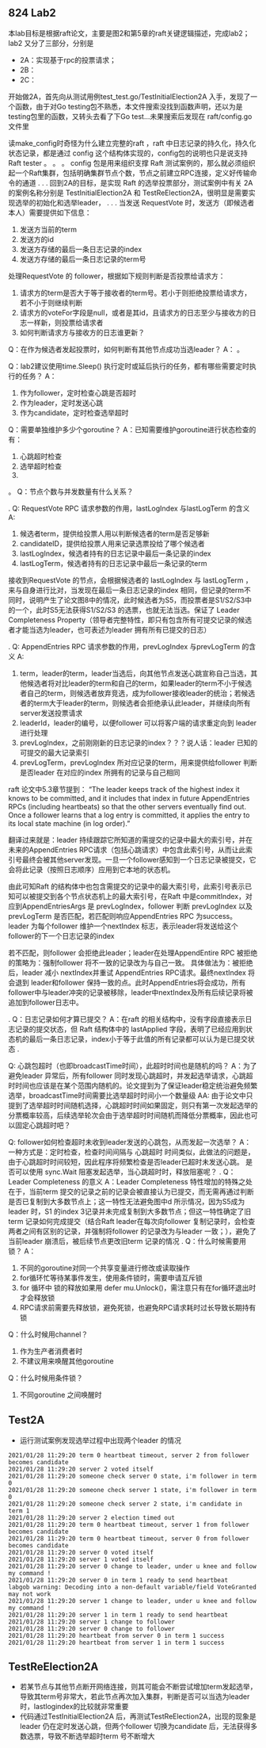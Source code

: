 ## 824 Lab2

本lab目标是根据raft论文，主要是图2和第5章的raft关键逻辑描述，完成lab2；lab2 又分了三部分，分别是
- 2A：实现基于rpc的投票请求；
- 2B：
- 2C：

开始做2A，首先向从测试用例test_test.go/TestInitialElection2A 入手，发现了一个函数，由于对Go testing包不熟悉，本文件搜索没找到函数声明，还以为是testing包里的函数，又转头去看了下Go test...未果搜索后发现在 raft/config.go文件里

读make_config时奇怪为什么建立完整的raft ，raft 中日志记录的持久化，持久化状态记录，都是通过 config 这个结构体实现的，config包的说明也只是说支持 Raft tester
。
。
。
config 包是用来组织支撑 Raft 测试案例的，那么就必须组织起一个Raft集群，包括明确集群节点个数，节点之前建立RPC连接，定义好传输命令的通道
.
.
.
回到2A的目标，是实现 Raft 的选举投票部分，测试案例中有关 2A 的案例名称分别是 TestInitialElection2A 和 TestReElection2A，很明显是需要实现选举的初始化和选举leader，
.
.
.
当发送 RequestVote 时，发送方（即候选者本人）需要提供如下信息：
1. 发送方当前的term
2. 发送方的id
3. 发送方存储的最后一条日志记录的index
4. 发送方存储的最后一条日志记录的term号

处理RequestVote 的 follower，根据如下规则判断是否投票给请求方：
1. 请求方的term是否大于等于接收者的term号。若小于则拒绝投票给请求方，若不小于则继续判断
2. 请求方的voteFor字段是null，或者是其id，且请求方的日志至少与接收方的日志一样新，则投票给请求者
3. 如何判断请求方与接收方的日志谁更新？

Q：在作为候选者发起投票时，如何判断有其他节点成功当选leader？
A：
。

Q：lab2建议使用time.Sleep() 执行定时或延后执行的任务，都有哪些需要定时执行的任务？
A：
1. 作为follower，定时检查心跳是否超时
2. 作为leader，定时发送心跳
3. 作为candidate，定时检查选举超时

Q：需要单独维护多少个goroutine？
A：已知需要维护goroutine进行状态检查的有：
1. 心跳超时检查
2. 选举超时检查
3. 
。
Q：节点个数与并发数量有什么关系？

.
Q: RequestVote RPC 请求参数的作用，lastLogIndex 与lastLogTerm 的含义
A:
1. 候选者term，提供给投票人用以判断候选者的term是否足够新
2. candidateID，提供给投票人用来记录选票投给了哪个候选者
3. lastLogIndex，候选者持有的日志记录中最后一条记录的index
4. lastLogTerm，候选者持有的日志记录中最后一条记录的term

接收到RequestVote 的节点，会根据候选者的 lastLogIndex 与 lastLogTerm ，来与自身进行比对，当发现在最后一条日志记录的index 相同，但记录的term不同时，说明产生了论文图8中的情况，此时候选者为S5，而投票者是S1/S2/S3中的一个，此时S5无法获得S1/S2/S3 的选票，也就无法当选。保证了 Leader Completeness Property（领导者完整特性，即只有包含所有可提交记录的候选者才能当选为leader，也可表述为leader 拥有所有已提交的日志）

.
Q: AppendEntries RPC 请求参数的作用，prevLogIndex 与prevLogTerm 的含义
A:
1. term，leader的term，leader当选后，向其他节点发送心跳宣称自己当选，其他候选者将对比leader的term和自己的term，如果leader的term不小于候选者自己的term，则候选者放弃竞选，成为follower接收leader的统治；若候选者的term大于leader的term，则候选者会拒绝承认此leader，并继续向所有server发送投票请求
2. leaderId，leader的编号，以便follower 可以将客户端的请求重定向到 leader进行处理
3. prevLogIndex，之前刚刚新的日志记录的index？？？说人话：leader 已知的可提交的最大记录索引
4. prevLogTerm，prevLogIndex 所对应记录的term，用来提供给follower 判断是否leader 在对应的index 所拥有的记录与自己相同

raft 论文中5.3章节提到：
“The leader keeps track of the highest index it knows to be committed, and it includes that index in future AppendEntries RPCs (including heartbeats) so that the other servers eventually find out. Once a follower learns that a log entry is committed, it applies the entry to its local state machine (in log order).”

翻译过来就是：leader 持续跟踪它所知道的需提交的记录中最大的索引号，并在未来的AppendEntries RPC请求（包括心跳请求）中包含此索引号，从而让此索引号最终会被其他server发现。一旦一个follower感知到一个日志记录被提交，它会将此记录（按照日志顺序）应用到它本地的状态机。

由此可知Raft 的结构体中也包含需提交的记录中的最大索引号，此索引号表示已知可以被提交到各个节点状态机上的最大索引号，在Raft 中是commitIndex，对应到AppendEntriesArgs 是 prevLogIndex，follower 判断 prevLogIndex 以及 prevLogTerm 是否匹配，若匹配则响应AppendEntries RPC 为success。
leader 为每个follower 维护一个nextIndex 标志，表示leader将发送给这个follower的下一个日志记录的index

若不匹配，则follower 会拒绝此leader；leader在处理AppendEntire RPC 被拒绝的策略为：强制follower 将不一致的记录改为与自己一致。
具体做法为：被拒绝后，leader 减小 nextIndex并重试 AppendEntries RPC请求。最终nextIndex 将会退到 leader和follower 保持一致的点。此时AppendEntries将会成功，所有follower中与leader冲突的记录被移除，leader中nextIndex及所有后续记录将被追加到follower日志中。

.
Q：日志记录如何才算已提交？
A：在raft 的相关结构中，没有字段直接表示日志记录的提交状态，但 Raft 结构体中的 lastApplied 字段，表明了已经应用到状态机的最后一条日志记录，index小于等于此值的所有记录都可以认为是已提交状态
.

Q: 心跳包超时（也即broadcastTime时间），此超时时间也是随机的吗？
A：为了避免leader 异常后，所有follower 同时发现心跳超时，并发起选举请求，心跳超时时间也应该是在某个范围内随机的。论文提到为了保证leader稳定统治避免频繁选举，broadcastTime时间需要比选举超时时间小一个数量级
AA: 由于论文中只提到了选举超时时间随机选择，心跳超时时间如果固定，则只有第一次发起选举的分票概率较高，后续选举轮次会由于选举超时时间随机而降低分票概率，因此也可以固定心跳超时吧？

Q: follower如何检查超时未收到leader发送的心跳包，从而发起一次选举？
A：一种方式是：定时检查，检查时间间隔与 心跳超时 时间类似，此做法的问题是，由于心跳超时时间较短，因此程序将频繁检查是否leader已超时未发送心跳。
是否可以使用 sync.Wait 阻塞发起选举，当心跳超时时，释放阻塞呢？
.
Q：Leader Completeness 的意义
A：Leader Completeness 特性增加的特殊之处在于，当前term 提交的记录之前的记录会被直接认为已提交，而无需再通过判断是否已复制到大多数节点上；这一特性无法避免图中d 所示情况，因为S5成为leader 时，S1 的index 3记录并未完成复制到大多数节点；但这一特性确定了旧term 记录如何完成提交（结合Raft leader在每次向follower 复制记录时，会检查两者之间有区别的记录，并强制将follower 的记录改为与leader 一致；），避免了当前leader 崩溃后，被后续节点更改旧term 记录的情况
.
Q：什么时候需要用锁？
A：
1. 不同的goroutine对同一个共享变量进行修改或读取操作
2. for循环忙等待某事件发生，使用条件锁时，需要申请互斥锁
3. for 循环中 锁的释放如果用 defer mu.Unlock()，需注意只有在for循环退出时才会释放锁
4. RPC请求前需要先释放锁，避免死锁，也避免RPC请求耗时过长导致长期持有锁

Q：什么时候用channel？
1. 作为生产者消费者时
2. 不建议用来唤醒其他goroutine 

Q：什么时候用条件锁？
1. 不同goroutine 之间唤醒时

## Test2A
- 运行测试案例发现选举过程中出现两个leader 的情况
```
2021/01/28 11:29:20 term 0 heartbeat timeout, server 2 from follower becomes candidate
2021/01/28 11:29:20 server 2 voted itself
2021/01/28 11:29:20 someone check server 0 state, i'm follower in term 0
2021/01/28 11:29:20 someone check server 1 state, i'm follower in term 0
2021/01/28 11:29:20 someone check server 2 state, i'm candidate in term 1
2021/01/28 11:29:20 server 2 election timed out
2021/01/28 11:29:20 term 0 heartbeat timeout, server 1 from follower becomes candidate
2021/01/28 11:29:20 term 0 heartbeat timeout, server 0 from follower becomes candidate
2021/01/28 11:29:20 server 0 voted itself
2021/01/28 11:29:20 server 1 voted itself
2021/01/28 11:29:20 server 0 change to leader, under u knee and follow my command !
2021/01/28 11:29:20 server 0 in term 1 ready to send heartbeat
labgob warning: Decoding into a non-default variable/field VoteGranted may not work
2021/01/28 11:29:20 server 1 change to leader, under u knee and follow my command !
2021/01/28 11:29:20 server 1 in term 1 ready to send heartbeat
2021/01/28 11:29:20 server 1 change to follower
2021/01/28 11:29:20 server 0 change to follower
2021/01/28 11:29:20 heartbeat from server 0 in term 1 success
2021/01/28 11:29:20 heartbeat from server 1 in term 1 success
```

## TestReElection2A
-  若某节点与其他节点断开网络连接，则其可能会不断尝试增加term发起选举，导致其term号非常大，若此节点再次加入集群，判断是否可以当选为leader时，lastlogindex的比较就非常重要
-  代码通过TestInitialElection2A 后，再测试TestReElection2A，出现的现象是leader 仍在定时发送心跳，但两个follower 切换为candidate 后，无法获得多数选票，导致不断选举超时term 号不断增大